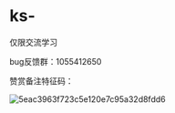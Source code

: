 # ks-
仅限交流学习

bug反馈群：1055412650

赞赏备注特征码：

![5eac3963f723c5e120e7c95a32d8fdd6](https://github.com/user-attachments/assets/d8dbc90f-1e75-4533-828c-65acbcfe1f00)

